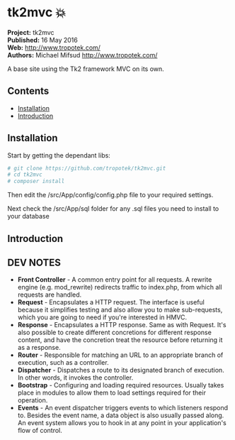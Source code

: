 # tk2mvc :boom: 

__Project:__ tk2mvc  
__Published:__ 16 May 2016  
__Web:__ <http://www.tropotek.com/>  
__Authors:__ Michael Mifsud <http://www.tropotek.com/>  

A base site using the Tk2 framework MVC on its own.

## Contents

- [Installation](#installation)
- [Introduction](#introduction)

## Installation

Start by getting the dependant libs:

~~~bash
# git clone https://github.com/tropotek/tk2mvc.git
# cd tk2mvc
# composer install
~~~

Then edit the /src/App/config/config.php file to your required settings.

Next check the /src/App/sql folder for any .sql files you need to install to your database

## Introduction




## DEV NOTES

- __Front Controller__ - A common entry point for all requests. A rewrite engine (e.g. mod_rewrite) 
  redirects traffic to index.php, from which all requests are handled.
- __Request__ - Encapsulates a HTTP request. The interface is useful because it simplifies 
  testing and also allow you to make sub-requests, which you are going to need if you're interested in HMVC.
- __Response__ - Encapsulates a HTTP response. Same as with Request. It's also possible to
  create different concretions for different response content, and have the concretion 
  treat the resource before returning it as a response.
- __Router__ - Responsible for matching an URL to an appropriate branch of execution, such as a controller.
- __Dispatcher__ - Dispatches a route to its designated branch of execution. In other words, 
  it invokes the controller.
- __Bootstrap__ - Configuring and loading required resources. Usually takes place in 
  modules to allow them to load settings required for their operation.
- __Events__ - An event dispatcher triggers events to which listeners respond to. 
  Besides the event name, a data object is also usually passed along. An event 
  system allows you to hook in at any point in your application's flow of control.
